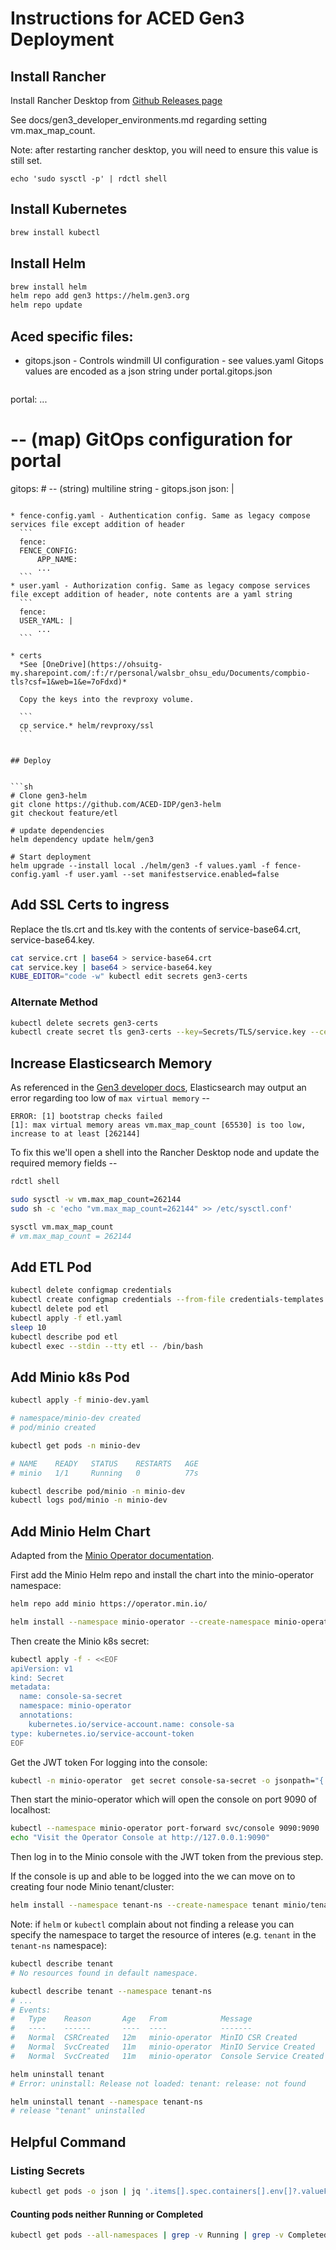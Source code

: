 # Instructions for ACED Gen3 Deployment

## Install Rancher

Install Rancher Desktop from [Github Releases page](https://github.com/rancher-sandbox/rancher-desktop/releases/latest)

See docs/gen3_developer_environments.md regarding setting vm.max_map_count.

Note: after restarting rancher desktop, you will need to ensure this value is still set.

```
echo 'sudo sysctl -p' | rdctl shell
```

## Install Kubernetes

```sh
brew install kubectl
```

## Install Helm

```sh
brew install helm
helm repo add gen3 https://helm.gen3.org
helm repo update
```


## Aced specific files:

* gitops.json - Controls windmill UI configuration - see values.yaml
  Gitops values are encoded as a json string under portal.gitops.json
  ```
portal:
...  
# -- (map) GitOps configuration for portal
  gitops:
    # -- (string) multiline string - gitops.json
    json: |

  ```

* fence-config.yaml - Authentication config. Same as legacy compose services file except addition of header
    ```
    fence:
    FENCE_CONFIG:
        APP_NAME:
        ...
    ```
* user.yaml - Authorization config. Same as legacy compose services file except addition of header, note contents are a yaml string
    ```
    fence:
    USER_YAML: |
        ...
    ```

* certs
    *See [OneDrive](https://ohsuitg-my.sharepoint.com/:f:/r/personal/walsbr_ohsu_edu/Documents/compbio-tls?csf=1&web=1&e=7oFdxd)*

    Copy the keys into the revproxy volume.

    ```
    cp service.* helm/revproxy/ssl
    ```


## Deploy


```sh
# Clone gen3-helm 
git clone https://github.com/ACED-IDP/gen3-helm
git checkout feature/etl

# update dependencies
helm dependency update helm/gen3

# Start deployment 
helm upgrade --install local ./helm/gen3 -f values.yaml -f fence-config.yaml -f user.yaml --set manifestservice.enabled=false

```

## Add SSL Certs to ingress

Replace the tls.crt and tls.key with the contents of  service-base64.crt, service-base64.key.

```sh
cat service.crt | base64 > service-base64.crt
cat service.key | base64 > service-base64.key
KUBE_EDITOR="code -w" kubectl edit secrets gen3-certs
```

### Alternate Method

```sh
kubectl delete secrets gen3-certs
kubectl create secret tls gen3-certs --key=Secrets/TLS/service.key --cert=Secrets/TLS/service.crt
```

## Increase Elasticsearch Memory

As referenced in the [Gen3 developer docs](gen3_developer_environments.md#elasticsearch-error), Elasticsearch may output an error regarding too low of `max virtual memory` --

```
ERROR: [1] bootstrap checks failed
[1]: max virtual memory areas vm.max_map_count [65530] is too low, increase to at least [262144]
```

To fix this we'll open a shell into the Rancher Desktop node and update the required memory fields -- 

```sh
rdctl shell

sudo sysctl -w vm.max_map_count=262144
sudo sh -c 'echo "vm.max_map_count=262144" >> /etc/sysctl.conf'

sysctl vm.max_map_count
# vm.max_map_count = 262144
```


## Add ETL Pod

```sh
kubectl delete configmap credentials
kubectl create configmap credentials --from-file credentials-templates
kubectl delete pod etl
kubectl apply -f etl.yaml
sleep 10
kubectl describe pod etl
kubectl exec --stdin --tty etl -- /bin/bash
```

## Add Minio k8s Pod

```sh
kubectl apply -f minio-dev.yaml

# namespace/minio-dev created
# pod/minio created

kubectl get pods -n minio-dev

# NAME    READY   STATUS    RESTARTS   AGE
# minio   1/1     Running   0          77s

kubectl describe pod/minio -n minio-dev
kubectl logs pod/minio -n minio-dev
```

## Add Minio Helm Chart

Adapted from the [Minio Operator documentation](https://github.com/minio/operator/tree/master/helm/operator).

First add the Minio Helm repo and install the chart into the minio-operator namespace:

```sh
helm repo add minio https://operator.min.io/

helm install --namespace minio-operator --create-namespace minio-operator minio/operator
```

Then create the Minio k8s secret:

```sh
kubectl apply -f - <<EOF
apiVersion: v1
kind: Secret
metadata:
  name: console-sa-secret
  namespace: minio-operator
  annotations:
    kubernetes.io/service-account.name: console-sa
type: kubernetes.io/service-account-token
EOF
```

Get the JWT token For logging into the console:


```sh
kubectl -n minio-operator  get secret console-sa-secret -o jsonpath="{.data.token}" | base64 --decode
```

Then start the minio-operator which will open the console on port 9090 of localhost:

```sh
kubectl --namespace minio-operator port-forward svc/console 9090:9090
echo "Visit the Operator Console at http://127.0.0.1:9090"
```

Then log in to the Minio console with the JWT token from the previous step.

If the console is up and able to be logged into the we can move on to creating four node Minio tenant/cluster:

```sh
helm install --namespace tenant-ns --create-namespace tenant minio/tenant
```

Note: if `helm` or `kubectl` complain about not finding a release you can specify the namespace to target the resource of interes (e.g. `tenant` in the `tenant-ns` namespace):

```sh
kubectl describe tenant
# No resources found in default namespace.

kubectl describe tenant --namespace tenant-ns
# ...
# Events:
#   Type    Reason       Age   From            Message
#   ----    ------       ----  ----            -------
#   Normal  CSRCreated   12m   minio-operator  MinIO CSR Created
#   Normal  SvcCreated   11m   minio-operator  MinIO Service Created
#   Normal  SvcCreated   11m   minio-operator  Console Service Created

helm uninstall tenant
# Error: uninstall: Release not loaded: tenant: release: not found

helm uninstall tenant --namespace tenant-ns
# release "tenant" uninstalled
```

## Helpful Command

### Listing Secrets

```sh
kubectl get pods -o json | jq '.items[].spec.containers[].env[]?.valueFrom.secretKeyRef.name' | grep -v null | sort | uniq
```

#### Counting pods neither Running or Completed

```sh
kubectl get pods --all-namespaces | grep -v Running | grep -v Completed  | grep -v NAMES | wc -l
```